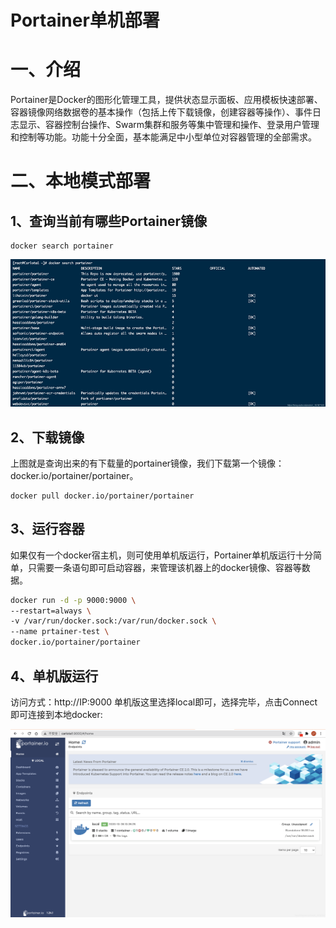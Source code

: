 # Portainer单机部署

# 一、介绍

Portainer是Docker的图形化管理工具，提供状态显示面板、应用模板快速部署、容器镜像网络数据卷的基本操作（包括上传下载镜像，创建容器等操作）、事件日志显示、容器控制台操作、Swarm集群和服务等集中管理和操作、登录用户管理和控制等功能。功能十分全面，基本能满足中小型单位对容器管理的全部需求。

# 二、本地模式部署

## 1、查询当前有哪些Portainer镜像

    docker search portainer

![image-20220512153403266](Portainer单机部署.assets/image-20220512153403266-16918417647751.png)

## 2、下载镜像

上图就是查询出来的有下载量的portainer镜像，我们下载第一个镜像：docker.io/portainer/portainer。

    docker pull docker.io/portainer/portainer

## 3、运行容器

如果仅有一个docker宿主机，则可使用单机版运行，Portainer单机版运行十分简单，只需要一条语句即可启动容器，来管理该机器上的docker镜像、容器等数据。


```bash
docker run -d -p 9000:9000 \
--restart=always \
-v /var/run/docker.sock:/var/run/docker.sock \
--name prtainer-test \
docker.io/portainer/portainer
```

## 4、单机版运行

访问方式：http://IP:9000
单机版这里选择local即可，选择完毕，点击Connect即可连接到本地docker:

![img](Portainer单机部署.assets/873d0d604255d027e119bf1eff940055-320756-16918417668203.png)
